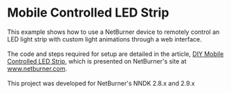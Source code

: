 # Mobile Controlled LED Strip
This example shows how to use a NetBurner device to remotely control an LED light strip with custom light animations through a web interface.
<br><br>
The code and steps required for setup are detailed in the article, [DIY Mobile Controlled LED Strip](https://www.netburner.com/learn/diy-mobile-controlled-led-strip/), which is presented on NetBurner's site at www.netburner.com. 
<br><br>
This project was developed for NetBurner's NNDK 2.8.x and 2.9.x
